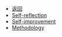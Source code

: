 * [返回](../README.md)
* [Self-reflection ](./Self-Monitoring.md)
* [Self-improvement](./Cultivation.md)
* [Methodology](./thoughts.md)
